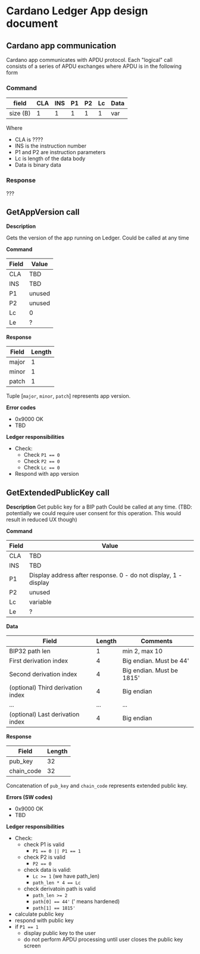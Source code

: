 # Cardano Ledger App design document


## Cardano app communication
Cardano app communicates with APDU protocol.
Each "logical" call consists of a series of APDU exchanges where APDU is in the following form

### Command


|field   |CLA|INS|P1 |P2 |Lc |Data|
|--------|---|---|---|---|---|----|
|size (B)| 1 | 1 | 1 | 1 | 1 |var |


Where
- CLA is ????
- INS is the instruction number
- P1 and P2 are instruction parameters
- Lc is length of the data body
- Data is binary data


### Response

???



## GetAppVersion call

**Description**

Gets the version of the app running on Ledger. 
Could be called at any time

**Command**

|Field|Value|
|-----|-----|
| CLA | TBD |
| INS | TBD |
| P1 | unused |
| P2 | unused |
| Lc | 0 |
| Le | ? |

**Response**

|Field|Length|
|-----|-----|
|major| 1 |
|minor| 1 |
|patch| 1 |

Tuple [`major`, `minor`, `patch`] represents app version.


**Error codes**
- 0x9000 OK
- TBD


**Ledger responsibilities**

- Check:
  - Check `P1 == 0`
  - Check `P2 == 0`
  - Check `Lc == 0`
- Respond with app version


## GetExtendedPublicKey call

**Description**
Get public key for a BIP path
Could be called at any time. (TBD: potentially we could require user consent for this operation. This would result in reduced UX though)

**Command**

|Field|Value|
|-----|-----|
| CLA | TBD |
| INS | TBD |
| P1 | Display address after response. 0 - do not display, 1 - display|
| P2 | unused |
| Lc | variable |
| Le | ? |

**Data**

|Field| Length | Comments |
|-----|--------|----------|
| BIP32 path len| 1 | min 2, max 10 |
| First derivation index | 4 | Big endian. Must be 44' |
| Second derivation index | 4 | Big endian. Must be 1815' |
| (optional) Third derivation index | 4 | Big endian |
| ... | ... | ... |
| (optional) Last derivation index | 4 | Big endian |

**Response**

|Field| Length |
|-----|--------|
|pub_key| 32 |
|chain_code| 32 |

Concatenation of `pub_key` and `chain_code` represents extended public key.

**Errors (SW codes)**

- 0x9000 OK
- TBD

**Ledger responsibilities**

- Check:
  - check P1 is valid
    - `P1 == 0 || P1 == 1`
  - check P2 is valid
    - `P2 == 0`
  - check data is valid:
    - `Lc >= 1` (we have path_len)
    - `path_len * 4 == Lc`
  - check derivatoin path is valid
    - `path_len >= 2`
    - `path[0] == 44'` (' means hardened)
    - `path[1] == 1815'`
- calculate public key
- respond with public key
- if `P1 == 1`
  - display public key to the user
  - do not perform APDU processing until user closes the public key screen

